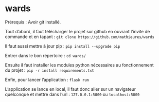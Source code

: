 # wards
Prérequis : Avoir git installé.

Tout d’abord, il faut télécharger le projet sur github en ouvrant l’invite de commande et en tapant : 
	```git clone https://github.com/mathieures/wards```

Il faut aussi mettre à jour pip :
	```pip install --upgrade pip```

Entrer dans le bon répertoire : 
	```cd wards/```

Ensuite il faut installer les modules python nécessaires au fonctionnement du projet :
	```pip -r install requirements.txt```

Enfin, pour lancer l’application :
	```flask run```

L’application se lance en local, il faut donc aller sur un navigateur quelconque et mettre dans l’url : 
	```127.0.0.1:5000```
ou
	```localhost:5000```
